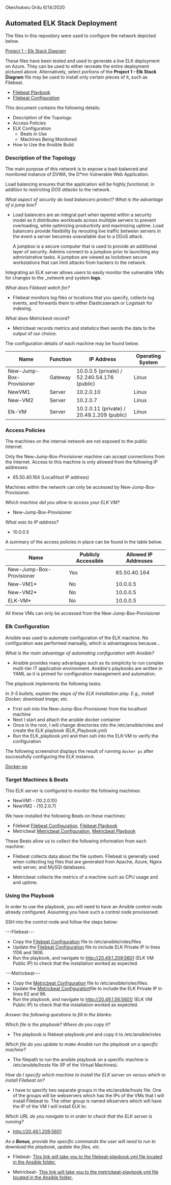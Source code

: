 Okechukwu Ordu
6/14/2020

## Automated ELK Stack Deployment

The files in this repository were used to configure the network depicted below.


[Project 1 - Elk Stack Diagram](https://github.com/oordu1/ELK-Stack-Deployment-Project/blob/master/Diagrams/Project%201%20-%20Elk%20Stack%20Diagram.png)

These files have been tested and used to generate a live ELK deployment on Azure. They can be used to either recreate the entire deployment pictured above. Alternatively, select portions of the __Project 1 - Elk Stack Diagram__ file may be used to install only certain pieces of it, such as Filebeat.

  - [Filebeat Playbook](https://github.com/oordu1/ELK-Stack-Deployment-Project/blob/master/Ansible/filebeat-playbook.yml)
  - [Filebeat Configuration](https://github.com/oordu1/ELK-Stack-Deployment-Project/blob/master/Linux/filebeat-configuration%20(2).yml)

This document contains the following details:
- Description of the Topologu
- Access Policies
- ELK Configuration
  - Beats in Use
  - Machines Being Monitored
- How to Use the Ansible Build


### Description of the Topology

The main purpose of this network is to expose a load-balanced and monitored instance of DVWA, the D*mn Vulnerable Web Application.

Load balancing ensures that the application will be highly _functional_, in addition to restricting _DOS attacks_ to the network.

_What aspect of security do load balancers protect? What is the advantage of a jump box?_

- Load balancers are an integral part when layered within a security model as it distributes workloads across mulitiple       servers to prevent overloading, while optimizing productivity and maximizing uptime. Load balancers provide flexibility by   rerouting live traffic between servers in the event a server becomes unavailable due to a DDoS attack. 

  A jumpbox is a secure computer that is used to provide an additional layer of security. Admins connect to a jumpbox prior   to launching any administrative tasks. A jumpbox are viewed as lockdown secure workstations that can limit attacks from     hackers to the network.

Integrating an ELK server allows users to easily monitor the vulnerable VMs for changes to the __network_ and system __logs__.


_What does Filebeat watch for?_ 

- Filebeat monitors log files or locations that you specify, collects log events, and forwards them to either Elasticsserach   or Logstash for indexing.

_What does Metricbeat record?_ 

- Metricbeat records metrics and statistics then sends the data to the output of our choice.


The configuration details of each machine may be found below.


| Name                     | Function | IP Address                                    | Operating System |
|--------------------------|----------|-----------------------------------------------|------------------|
| New-Jump-Box-Provisioner | Gateway  | 10.0.0.5 (private) / 52.240.54.176 (public)   | Linux            |
| NewVM1                   | Server   | 10.2.0.10                                     | Linux            |
| New-VM2                  | Server   | 10.2.0.7                                      | Linux            |
| Elk-VM                   | Server   | 10.2.0.11 (private) / 20.49.1.209 (public)    | Linux            |

### Access Policies

The machines on the internal network are not exposed to the public Internet. 

Only the New-Jump-Box-Provisioner machine can accept connections from the Internet. Access to this machine is only allowed from the following IP addresses:

- 65.50.40.164 (LocalHost IP address)

Machines within the network can only be accessed by New-Jump-Box-Provisioner.

_Which machine did you allow to access your ELK VM?_

- New-Jump-Box-Provisioner

_What was its IP address?_  

- 10.0.0.5

A summary of the access policies in place can be found in the table below.

| Name                     | Publicly Accessible | Allowed IP Addresses |
|--------------------------|---------------------|----------------------|
| New-Jump-Box-Provisioner | Yes                 | 65.50.40.164         |
| New-VM1*                 | No                  | 10.0.0.5             |
| New-VM2*                 | No                  | 10.0.0.5             |
| ELK-VM*                  | No                  | 10.0.0.5             |

All these VMs can only be accessed from the New-Jump-Box-Provisioner

### Elk Configuration
Ansible was used to automate configuration of the ELK machine. No configuration was performed manually, which is advantageous because...

_What is the main advantage of automating configuration with Ansible?_

- Ansible provides many advantages such as its simplicity to run complex multi-tier IT application environment. Ansible's     playbooks are written in YAML as it is primed for configuration management and automation.

The playbook implements the following tasks:

_In 3-5 bullets, explain the steps of the ELK installation play. E.g., install Docker; download image; etc._

-  First ssh into the New-Jump-Box-Provisioner from the localhost machine
-  Next I start and attach the ansible docker container  
-  Once in the root, I will change directories into the /etc/ansible/roles and create the ELK playbook (ELK_Playbook.yml)
-  Run the ELK_playbook.yml and then ssh into the ELK-VM to verify the configuration

The following screenshot displays the result of running `docker ps` after successfully configuring the ELK instance.

[Docker-ps](https://github.com/oordu1/ELK-Stack-Deployment-Project/blob/master/Images/Docker-ps.png)

### Target Machines & Beats
This ELK server is configured to monitor the following machines:

- NewVM1 - (10.2.0.10)
- NewVM2 - (10.2.0.7)

We have installed the following Beats on these machines:

- Filebeat [Filebeat Configuration](https://github.com/oordu1/ELK-Stack-Deployment-Project/blob/master/Linux/filebeat-configuration%20(2).yml), [Filebeat Playbook](https://github.com/oordu1/ELK-Stack-Deployment-Project/blob/master/Ansible/filebeat-playbook.yml)
- Metricbeat [Metricbeat Configuration](https://github.com/oordu1/ELK-Stack-Deployment-Project/blob/master/Linux/metricbeat.configuration.yml), [Metricbeat Playbook](https://github.com/oordu1/ELK-Stack-Deployment-Project/blob/master/Ansible/metricbeat-playbook.yml)

These Beats allow us to collect the following information from each machine:

- Filebeat collects data about the file system. Filebeat is generally used when collecting log files that are generated from   Apache, Azure, Nginx web server, and MySQI databases.

- Metricbeat collects the metrics of a machine such as CPU usage and and uptime.

### Using the Playbook
In order to use the playbook, you will need to have an Ansible control node already configured. Assuming you have such a control node provisioned: 

SSH into the control node and follow the steps below:

---Filebeat---

- Copy the [Filebeat Configuration](https://github.com/oordu1/ELK-Stack-Deployment-Project/blob/master/Linux/filebeat-configuration%20(2).yml) file to /etc/ansible/roles/files
- Update the [Filebeat Configuration](https://github.com/oordu1/ELK-Stack-Deployment-Project/blob/master/Linux/filebeat-configuration%20(2).yml) file to include ELK Private IP in lines 1106 and 1806.
- Run the playbook, and navigate to http://20.49.1.209:5601 (ELK VM Public IP) to check that the installation worked as       expected.

---Metricbeat---

- Copy the [Metricbeat Configuration](https://github.com/oordu1/ELK-Stack-Deployment-Project/blob/master/Linux/metricbeat.configuration.yml) file to /etc/ansible/roles/files.
- Update the [Metricbeat Configuration](https://github.com/oordu1/ELK-Stack-Deployment-Project/blob/master/Linux/metricbeat.configuration.yml)file to include the ELK Private IP in lines 62 and 96.
- Run the playbook, and navigate to http://20.49.1.56:5601/ (ELK VM Public IP) to check that the installation worked as       expected.

_Answer the following questions to fill in the blanks:_

_Which file is the playbook? Where do you copy it?_

- The playbook is filebeat-playbook.yml and copy it to /etc/ansible/roles

_Which file do you update to make Ansible run the playbook on a specific machine?_

- The filepath to run the ansible playbook on a specific machine is /etc/ansible/hosts file  (IP of the Virtual Machines). 

_How do I specify which machine to install the ELK server on versus which to install Filebeat on?_

- I have to specify two separate groups in the etc/ansible/hosts file. One of the groups will be webservers which has the     IPs of the VMs that I will install Filebeat to. The other group is named elkservers which will have the IP of the VM I       will install ELK to.

_Which URL do you navigate to in order to check that the ELK server is running?_

- http://20.49.1.209:5601

_As a **Bonus**, provide the specific commands the user will need to run to download the playbook, update the files, etc._

- Filebeat- [This link will take you to the filebeat-playbook.yml file located in the Ansible folder.](https://github.com/oordu1/ELK-Stack-Deployment-Project/blob/master/Ansible/filebeat-playbook.yml)

- Metricbeat- [This link will take you to the metricbeat-playbook.yml file located in the Ansible folder.](https://github.com/oordu1/ELK-Stack-Deployment-Project/blob/master/Ansible/metricbeat-playbook.yml)
